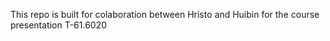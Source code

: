 
This repo is built for colaboration between Hristo 
and Huibin for the course presentation T-61.6020 
